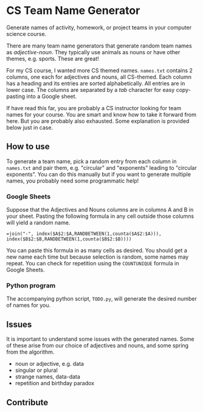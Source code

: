 # CS Team Name Generator

Generate names of activity, homework, or project teams in your computer science course.

There are many team name generators that generate random team names as _adjective-noun_. They typically use animals as nouns or have other themes, e.g. sports. These are great!

For my CS course, I wanted more CS themed names. `names.txt` contains 2 columns, one each for adjectives and nouns, all CS-themed. Each column has a heading and its entries are sorted alphabetically. All entries are in lower case. The columns are separated by a _tab_ character for easy copy-pasting into a Google sheet.

If have read this far, you are probably a CS instructor looking for team names for your course. You are smart and know how to take it forward from here. But you are probably also exhausted. Some explanation is provided below just in case.

## How to use

To generate a team name, pick a random entry from each column in `names.txt` and pair them, e.g. "circular" and "exponents" leading to "circular exponents". You can do this manually but if you want to generate multiple names, you probably need some programmatic help!

### Google Sheets

Suppose that the Adjectives and Nouns columns are in columns A and B in your sheet. Pasting the following formula in any cell outside those columns will yield a random name.
```
=join("-", index($A$2:$A,RANDBETWEEN(1,counta($A$2:$A))), index($B$2:$B,RANDBETWEEN(1,counta($B$2:$B))))
```
You can paste this formula in as many cells as desired. You should get a new name each time but because selection is random, some names may repeat. You can check for repetition using the `COUNTUNIQUE` formula in Google Sheets.

### Python program

The accompanying python script, `TODO.py`, will generate the desired number of names for you.

## Issues
It is important to understand some issues with the generated names. Some of these arise from our choice of adjectives and nouns, and some spring from the algorithm.

- noun or adjective, e.g. data
- singular or plural
- strange names, data-data
- repetition and birthday paradox

## Contribute
